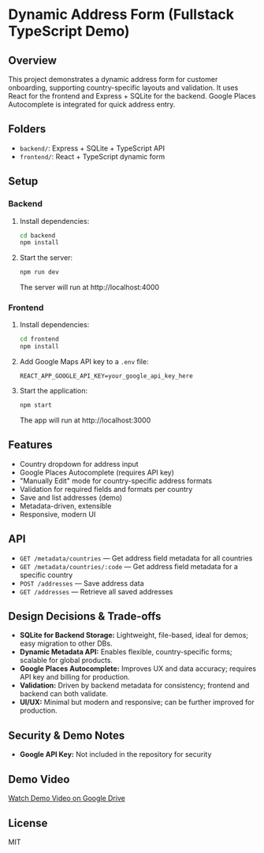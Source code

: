 # Dynamic Address Form (Fullstack TypeScript Demo)

## Overview
This project demonstrates a dynamic address form for customer onboarding, supporting country-specific layouts and validation. It uses React for the frontend and Express + SQLite for the backend. Google Places Autocomplete is integrated for quick address entry.

## Folders
- `backend/`: Express + SQLite + TypeScript API
- `frontend/`: React + TypeScript dynamic form

## Setup

### Backend
1. Install dependencies:
   ```bash
   cd backend
   npm install
   ```
2. Start the server:
   ```bash
   npm run dev
   ```
   The server will run at http://localhost:4000

### Frontend
1. Install dependencies:
   ```bash
   cd frontend
   npm install
   ```
2. Add  Google Maps API key to a `.env` file:
   ```env
   REACT_APP_GOOGLE_API_KEY=your_google_api_key_here
   ```
3. Start the application:
   ```bash
   npm start
   ```
   The app will run at http://localhost:3000

## Features
- Country dropdown for address input
- Google Places Autocomplete (requires API key)
- "Manually Edit" mode for country-specific address formats
- Validation for required fields and formats per country
- Save and list addresses (demo)
- Metadata-driven, extensible
- Responsive, modern UI

## API
- `GET /metadata/countries` — Get address field metadata for all countries
- `GET /metadata/countries/:code` — Get address field metadata for a specific country
- `POST /addresses` — Save address data
- `GET /addresses` — Retrieve all saved addresses

## Design Decisions & Trade-offs
- **SQLite for Backend Storage:** Lightweight, file-based, ideal for demos; easy migration to other DBs.
- **Dynamic Metadata API:** Enables flexible, country-specific forms; scalable for global products.
- **Google Places Autocomplete:** Improves UX and data accuracy; requires API key and billing for production.
- **Validation:** Driven by backend metadata for consistency; frontend and backend can both validate.
- **UI/UX:** Minimal but modern and responsive; can be further improved for production.

## Security & Demo Notes
- **Google API Key:** Not included in the repository for security

## Demo Video
[Watch Demo Video on Google Drive](https://drive.google.com/file/d/1ZyUnBcQXgZ5mOtxCBiQ07NEjjkZWVu-p/view?usp=sharing)

## License
MIT